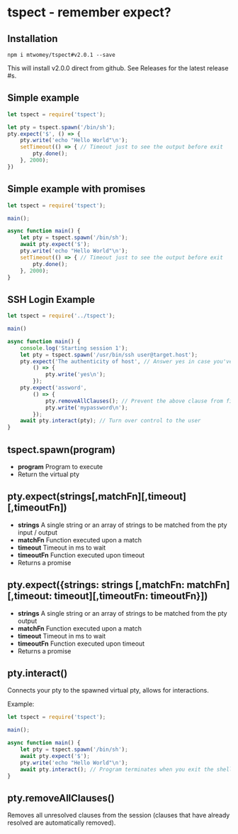 # tspect - remember expect?

## Installation
`npm i mtwomey/tspect#v2.0.1 --save`

This will install v2.0.0 direct from github. See Releases for the latest release #s.

## Simple example
```javascript
let tspect = require('tspect');

let pty = tspect.spawn('/bin/sh');
pty.expect('$', () => {
    pty.write('echo "Hello World"\n');
    setTimeout(() => { // Timeout just to see the output before exit
        pty.done();
    }, 2000);
})
```

## Simple example with promises
```javascript
let tspect = require('tspect');

main();

async function main() {
    let pty = tspect.spawn('/bin/sh');
    await pty.expect('$');
    pty.write('echo "Hello World"\n');
    setTimeout(() => { // Timeout just to see the output before exit
        pty.done();
    }, 2000);
}
```

## SSH Login Example
```javascript
let tspect = require('../tspect');

main()

async function main() {
    console.log('Starting session 1');
    let pty = tspect.spawn('/usr/bin/ssh user@target.host');
    pty.expect('The authenticity of host', // Answer yes in case you've never connected to this host before
        () => {
            pty.write('yes\n');
        });
    pty.expect('assword',
        () => {
            pty.removeAllClauses(); // Prevent the above clause from firing or timing out
            pty.write('mypassword\n');
        });
    await pty.interact(pty); // Turn over control to the user
}
```
## tspect.spawn(program)

* **program** Program to execute
* Return the virtual pty

## pty.expect(strings[,matchFn][,timeout][,timeoutFn])

* **strings** A single string or an array of strings to be matched from the pty input / output
* **matchFn** Function executed upon a match
* **timeout** Timeout in ms to wait
* **timeoutFn** Function executed upon timeout
* Returns a promise

## pty.expect({strings: strings [,matchFn: matchFn][,timeout: timeout][,timeoutFn: timeoutFn}])

* **strings** A single string or an array of strings to be matched from the pty output
* **matchFn** Function executed upon a match
* **timeout** Timeout in ms to wait
* **timeoutFn** Function executed upon timeout
* Returns a promise

## pty.interact()

Connects your pty to the spawned virtual pty, allows for interactions.

Example:

```javascript
let tspect = require('tspect');

main();

async function main() {
    let pty = tspect.spawn('/bin/sh');
    await pty.expect('$');
    pty.write('echo "Hello World"\n');
    await pty.interact(); // Program terminates when you exit the shell
}
```

## pty.removeAllClauses()

Removes all unresolved clauses from the session
(clauses that have already resolved are automatically removed).

